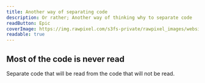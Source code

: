 ```yaml
---
title: Another way of separating code
description: Or rather; Another way of thinking why to separate code
readButton: Epic
coverImage: https://img.rawpixel.com/s3fs-private/rawpixel_images/website_content/pd48batch9-10-nap_1.jpg?w=1000&dpr=1&fit=default&crop=default&q=65&vib=3&con=3&usm=15&bg=F4F4F3&ixlib=js-2.2.1&s=2c65ba4fca60aae1f04eead317aeb992
readable: true
---
```


## Most of the code is never read

Separate code that will be read from the code that will not be read.
